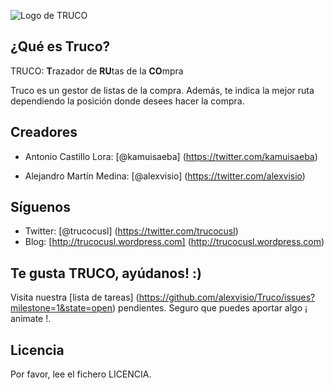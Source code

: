 ![Logo de TRUCO](http://trucocusl.files.wordpress.com/2012/04/truco9.png?w=150&h=57 "Logo de TRUCO") 

¿Qué es Truco?
--------------

TRUCO: **T**razador de **RU**tas de la **CO**mpra

Truco es un gestor de listas de la compra. Además, te indica la mejor ruta dependiendo la posición donde desees hacer la compra.

Creadores
-----------

* Antonio Castillo Lora: [@kamuisaeba] (https://twitter.com/kamuisaeba)

* Alejandro Martín Medina: [@alexvisio] (https://twitter.com/alexvisio)

Síguenos
---------

* Twitter: [@trucocusl] (https://twitter.com/trucocusl)
* Blog: [http://trucocusl.wordpress.com] (http://trucocusl.wordpress.com)

Te gusta TRUCO, ayúdanos! :)
----------------------------

Visita nuestra [lista de tareas] (https://github.com/alexvisio/Truco/issues?milestone=1&state=open) pendientes. Seguro que puedes aportar algo ¡ animate !.

Licencia
--------

Por favor, lee el fichero LICENCIA.

